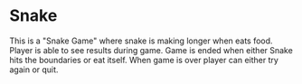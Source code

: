 # Snake
This is a "Snake Game" where snake is making longer when eats food.
Player is able to see results during game.
Game is ended when either Snake hits the boundaries or eat itself.
When game is over player can either try again or quit.

